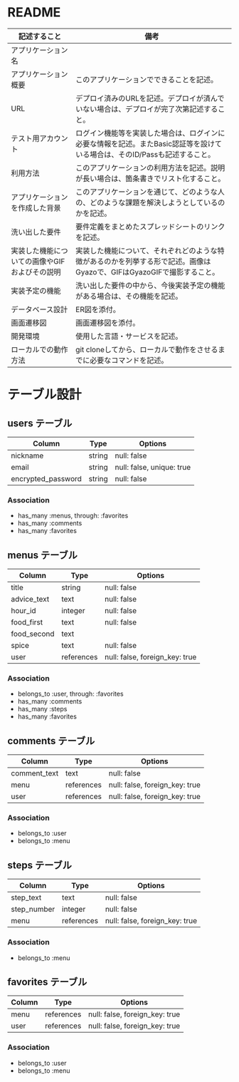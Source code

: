 # README

|記述すること|備考|
|----|----|
|アプリケーション名| |
|アプリケーション概要|このアプリケーションでできることを記述。|
|URL|デプロイ済みのURLを記述。デプロイが済んでいない場合は、デプロイが完了次第記述すること。|
|テスト用アカウント|ログイン機能等を実装した場合は、ログインに必要な情報を記述。またBasic認証等を設けている場合は、そのID/Passも記述すること。|
|利用方法|このアプリケーションの利用方法を記述。説明が長い場合は、箇条書きでリスト化すること。|
|アプリケーションを作成した背景|このアプリケーションを通じて、どのような人の、どのような課題を解決しようとしているのかを記述。|
|洗い出した要件|要件定義をまとめたスプレッドシートのリンクを記述。|
|実装した機能についての画像やGIFおよびその説明|実装した機能について、それぞれどのような特徴があるのかを列挙する形で記述。画像はGyazoで、GIFはGyazoGIFで撮影すること。|
|実装予定の機能|洗い出した要件の中から、今後実装予定の機能がある場合は、その機能を記述。|
|データベース設計|ER図を添付。|
|画面遷移図|画面遷移図を添付。|
|開発環境|使用した言語・サービスを記述。|
|ローカルでの動作方法|git cloneしてから、ローカルで動作をさせるまでに必要なコマンドを記述。|



# テーブル設計

## users テーブル

| Column             | Type   | Options                   |
| ------------------ | ------ | ------------------------- |
| nickname           | string | null: false               |
| email              | string | null: false, unique: true |
| encrypted_password | string | null: false               |


### Association
- has_many :menus, through: :favorites
- has_many :comments
- has_many :favorites


## menus テーブル

| Column      | Type       | Options                        |
| ----------- | ---------- | ------------------------------ |
| title       | string     | null: false                    |
| advice_text | text       | null: false                    |
| hour_id     | integer    | null: false                    |
| food_first  | text       | null: false                    |
| food_second | text       |                                |
| spice       | text       | null: false                    |
| user        | references | null: false, foreign_key: true |

### Association
- belongs_to :user, through: :favorites
- has_many :comments
- has_many :steps
- has_many :favorites

## comments テーブル

| Column       | Type       | Options                        |
| ------------ | ---------- | ------------------------------ |
| comment_text | text       | null: false                    |
| menu         | references | null: false, foreign_key: true |
| user         | references | null: false, foreign_key: true |

### Association
- belongs_to :user
- belongs_to :menu

## steps テーブル

| Column       | Type       | Options                        |
| ------------ | ---------- | ------------------------------ |
| step_text    | text       | null: false                    |
| step_number  | integer    | null: false                    |
| menu         | references | null: false, foreign_key: true |

### Association
- belongs_to :menu


## favorites テーブル

| Column        | Type       | Options                        |
| ------------- | ---------- | ------------------------------ |
| menu          | references | null: false, foreign_key: true |
| user          | references | null: false, foreign_key: true |

### Association
- belongs_to :user
- belongs_to :menu